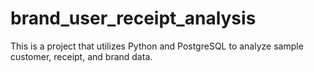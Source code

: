 # brand_user_receipt_analysis
This is a project that utilizes Python and PostgreSQL to analyze sample customer, receipt, and brand data. 
